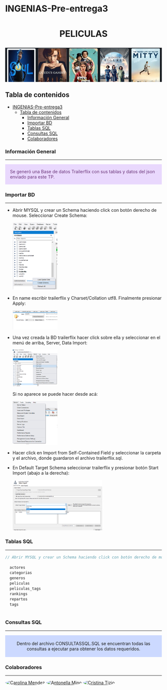 # INGENIAS-Pre-entrega3

<h1 align="center" style = "margin: 0 auto;  height: 200px; overflow: hidden;" >
  <p align="center">PELICULAS</p>
  <a href="" ><img style=" width: 100%; text-align: center; " src="./public/img/peliculas.png" alt="PELICULAS"></a>
</h1>

## Tabla de contenidos
- [INGENIAS-Pre-entrega3](#ingenias-pre-entrega3)
  - [Tabla de contenidos](#tabla-de-contenidos)
    - [Información General](#información-general)
    - [Importar BD](#importar-bd)
    - [Tablas SQL](#tablas-sql)
    - [Consultas SQL](#consultas-sql)
    - [Colaboradores](#colaboradores)

### Información General
***
<div class="warning" style='padding:0.1em; background-color:#E9D8FD; color:#69337A'>
<span>
<p style='margin-left:1em;'>
Se generó una Base de datos Trailerflix con sus tablas y datos del json enviado para este TP.
</p>
</p></span>
</div>
 


### Importar BD
***
<ul>
<li>
  <p >Abrir MYSQL y crear un Schema haciendo click con botón derecho de mouse. Seleccionar Create Schema:</p>
  <a href="" ><img style=" width: 30%; text-align: center; " src="./public/img/Paso1.png" alt="PASO 1"></a>
</li>
<li>
  <p >En name escribir trailerflix y Charset/Collation utf8. Finalmente presionar Apply:</p>
  <a href="" ><img style=" width: 30%; text-align: center; " src="./public/img/Paso2.png" alt="PASO 2"></a>
</li>
<li>
  <p>Una vez creada la BD trailerflix hacer click sobre ella y seleccionar en el menú de arriba, Server, Data Import:</p>
  <a href="" ><img style=" width: 30%; text-align: center; " src="./public/img/Paso3.png" alt="PASO 3"></a>
    <p>Si no aparece se puede hacer desde acá:</p>
    <a href="" ><img style=" width: 30%; text-align: center; " src="./public/img/Paso32.png" alt="PASO 3.2"></a>
</li>
<li>
  <p>Hacer click en Import from Self-Contained Field y seleccionar la carpeta y el archivo, donde guardaron el archivo trailerflix.sql.</p>
</li>
<li>
    <p>En Default Target Schema seleccionar trailerflix y presionar botón Start Import (abajo a la derecha):</p>
    <a href="" ><img style=" width: 60%; text-align: center; " src="./public/img/Paso4.png" alt="PASO 4 "></a>
</li>
</ul>


### Tablas SQL
***
```javascript
// Abrir MYSQL y crear un Schema haciendo click con botón derecho de mouse. Seleccionar Create Schema:

  actores
  categorias
  generos
  peliculas
  peliculas_tags
  rankings
  repartos
  tags
  
```

### Consultas SQL
***
<div class="warning"  style='padding:0.3em; background-color:#ccd9ff; color:##696969 border-radius: 30px;'>
<span >
<p align="center">
Dentro del archivo CONSULTASSQL.SQL se encuentran todas las consultas a ejecutar para obtener los datos requeridos. 
</p>
</p></span>
</div>



<!-- ### Graficos 
```mermaid

``` -->
### Colaboradores 
***
<a href="https://github.com/antonellamino/INGENIAS-Pre-entrega3/graphs/contributors" target="_blank">
<img alt="Carolina Mendez" title="Carolina Mendez" style=" width: 60px; /* Tamaño de los avatares */
  height: 60px;
  border-radius: 50%;" src="https://avatars.githubusercontent.com/u/49485102?s=60&v=4"></a>
  <a href="https://github.com/antonellamino/INGENIAS-Pre-entrega3/graphs/contributors" target="_blank">
<img alt="Antonella Mino" title="Antonella Mino" style=" width: 60px; /* Tamaño de los avatares */
  height: 60px;
  border-radius: 50%;" src="https://avatars.githubusercontent.com/u/69389897?s=60&v=4"></a> 
   <a href="https://github.com/antonellamino/INGENIAS-Pre-entrega3/graphs/contributors" target="_blank">
<img alt="Cristina Tizio" title="Cristina Tizio" style=" width: 60px; /* Tamaño de los avatares */
  height: 60px;
  border-radius: 50%;" src="https://avatars.githubusercontent.com/u/92401813?s=60&v=4"></a> 
  
